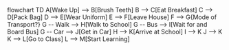 flowchart TD
    A[Wake Up] --> B[Brush Teeth]
    B --> C[Eat Breakfast]
    C --> D[Pack Bag]
    D --> E[Wear Uniform]
    E --> F[Leave House]
    F --> G{Mode of Transport?}
    G -- Walk --> H[Walk to School]
    G -- Bus --> I[Wait for and Board Bus]
    G -- Car --> J[Get in Car]
    H --> K[Arrive at School]
    I --> K
    J --> K
    K --> L[Go to Class]
    L --> M[Start Learning]
